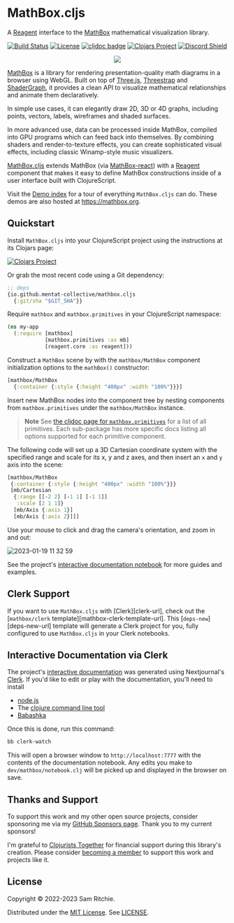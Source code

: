 # MathBox.cljs

A [Reagent][reagent-url] interface to the [MathBox][mathbox-url] mathematical
visualization library.

[![Build Status][build-status]][build-status-url]
[![License][license]][license-url]
[![cljdoc badge][cljdoc]][cljdoc-url]
[![Clojars Project][clojars]][clojars-url]
[![Discord Shield][discord]][discord-url]

<p align="center">
  <img src=http://acko.net/files/mathbox2/cover1.jpg>
</p>

[MathBox][mathbox-url] is a library for rendering presentation-quality math
diagrams in a browser using WebGL. Built on top of [Three.js][threejs-url],
[Threestrap](https://github.com/unconed/threestrap) and
[ShaderGraph](https://github.com/unconed/shadergraph), it provides a clean API
to visualize mathematical relationships and animate them declaratively.

In simple use cases, it can elegantly draw 2D, 3D or 4D graphs, including
points, vectors, labels, wireframes and shaded surfaces.

In more advanced use, data can be processed inside MathBox, compiled into GPU
programs which can feed back into themselves. By combining shaders and
render-to-texture effects, you can create sophisticated visual effects,
including classic Winamp-style music visualizers.

[MathBox.cljs][github-url] extends MathBox (via
[MathBox-react][mathbox-react-url]) with a [Reagent][reagent-url] component that
makes it easy to define MathBox constructions inside of a user interface built
with ClojureScript.

Visit the [Demo index][demo-index-url] for a tour of everything `MathBox.cljs`
can do. These demos are also hosted at https://mathbox.org.

## Quickstart

Install `MathBox.cljs` into your ClojureScript project using the instructions at
its Clojars page:

[![Clojars Project][clojars]][clojars-url]

Or grab the most recent code using a Git dependency:

```clj
;; deps
{io.github.mentat-collective/mathbox.cljs
  {:git/sha "$GIT_SHA"}}
```

Require `mathbox` and `mathbox.primitives` in your ClojureScript namespace:

```clj
(ns my-app
  (:require [mathbox]
            [mathbox.primitives :as mb]
            [reagent.core :as reagent]))
```

Construct a `MathBox` scene by with the `mathbox/MathBox` component
initialization options to the `mathBox()` constructor:

```clj
[mathbox/MathBox
  {:container {:style {:height "400px" :width "100%"}}}]
```

Insert new MathBox nodes into the component tree by nesting components from
`mathbox.primitives` under the `mathbox/MathBox` instance.

> **Note** See [the cljdoc page for
> `mathbox.primitives`](https://cljdoc.org/d/org.mentat/mathbox.cljs/CURRENT/api/mathbox.primitives)
> for a list of all primitives. Each sub-package has more specific docs listing
> all options supported for each primitive component.

The following code will set up a 3D Cartesian coordinate system with the
specified range and scale for its x, y and z axes, and then insert an `x` and
`y` axis into the scene:

```clj
[mathbox/MathBox
 {:container {:style {:height "400px" :width "100%"}}}
 [mb/Cartesian
  {:range [[-2 2] [-1 1] [-1 1]]
   :scale [2 1 1]}
  [mb/Axis {:axis 1}]
  [mb/Axis {:axis 2}]]]
```

Use your mouse to click and drag the camera's orientation, and zoom in and out:

![2023-01-19 11 32
59](https://user-images.githubusercontent.com/69635/213530497-22cdf2c2-bea6-4ef4-beea-fbebf73c85d4.gif)

See the project's [interactive documentation notebook](https://mathbox.mentat.org)
for more guides and examples.

## Clerk Support

If you want to use `MathBox.cljs` with [Clerk][clerk-url], check out the
[`mathbox/clerk` template][mathbox-clerk-template-url]. This
[`deps-new`][deps-new-url] template will generate a Clerk project for you, fully
configured to use `MathBox.cljs` in your Clerk notebooks.

## Interactive Documentation via Clerk

The project's [interactive documentation](https://mathbox.mentat.org) was
generated using Nextjournal's [Clerk](https://github.com/nextjournal/clerk). If
you'd like to edit or play with the documentation, you'll need to install

- [node.js](https://nodejs.org/en/)
- The [clojure command line tool](https://clojure.org/guides/install_clojure)
- [Babashka](https://github.com/babashka/babashka#installation)

Once this is done, run this command:

```sh
bb clerk-watch
```

This will open a browser window to `http://localhost:7777` with the contents of
the documentation notebook. Any edits you make to `dev/mathbox/notebook.clj`
will be picked up and displayed in the browser on save.

## Thanks and Support

To support this work and my other open source projects, consider sponsoring me
via my [GitHub Sponsors page](https://github.com/sponsors/sritchie). Thank you
to my current sponsors!

I'm grateful to [Clojurists Together](https://www.clojuriststogether.org/) for
financial support during this library's creation. Please consider [becoming a
member](https://www.clojuriststogether.org/developers/) to support this work and
projects like it.

## License

Copyright © 2022-2023 Sam Ritchie.

Distributed under the [MIT License](LICENSE). See [LICENSE](LICENSE).

[build-status-url]: https://github.com/mentat-collective/mathbox.cljs/actions/workflows/kondo.yml
[build-status]: https://github.com/mentat-collective/mathbox.cljs/actions/workflows/kondo.yml/badge.svg?branch=main
[cljdoc-url]: https://cljdoc.org/d/org.mentat/mathbox.cljs/CURRENT
[cljdoc]: https://cljdoc.org/badge/org.mentat/mathbox.cljs
[clojars-url]: https://clojars.org/org.mentat/mathbox.cljs
[clojars]: https://img.shields.io/clojars/v/org.mentat/mathbox.cljs.svg
[discord-url]: https://discord.gg/hsRBqGEeQ4
[discord]: https://img.shields.io/discord/731131562002743336?style=flat&colorA=000000&colorB=000000&label=&logo=discord
[license-url]: LICENSE
[license]: https://img.shields.io/badge/license-MIT-brightgreen.svg
[mentat-slack-url]: https://clojurians.slack.com/archives/C041G9B1AAK
[github-url]: https://github.com/mentat-collective/mathbox.cljs
[threejs-url]: https://github.com/mrdoob/three.js
[mathbox-url]: https://github.com/unconed/mathbox
[reagent-url]: https://reagent-project.github.io/
[mathbox-react-url]: https://github.com/ChristopherChudzicki/mathbox-react
[demo-index-url]: https://mathbox.mentat.org/dev/mathbox/examples/index.html
